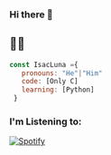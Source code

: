 ### Hi there 👋
## 🦮🦮
~~~js
const IsacLuna ={
   pronouns: "He"|"Him"
   code: [Only C]
   learning: [Python]
 }
~~~
### I'm Listening to: 
[![Spotify](https://novatorem-isacluna.vercel.app/api/spotify)](https://open.spotify.com/user/Isac_Luna_Vázquez)
